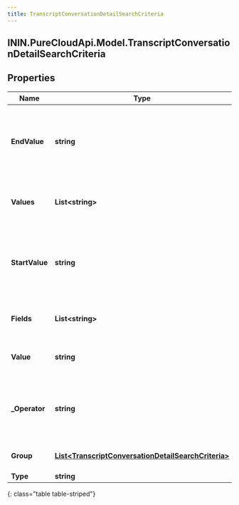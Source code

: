 ```yaml
---
title: TranscriptConversationDetailSearchCriteria
---
```

## ININ.PureCloudApi.Model.TranscriptConversationDetailSearchCriteria

## Properties

|Name | Type | Description | Notes|
|------------ | ------------- | ------------- | -------------|
| **EndValue** | **string** | The end value of the range. This field is used for range search types. | [optional] |
| **Values** | **List&lt;string&gt;** | A list of values for the search to match against | [optional] |
| **StartValue** | **string** | The start value of the range. This field is used for range search types. | [optional] |
| **Fields** | **List&lt;string&gt;** | Field names to search against | [optional] |
| **Value** | **string** | A value for the search to match against | [optional] |
| **_Operator** | **string** | How to apply this search criteria against other criteria | [optional] |
| **Group** | [**List&lt;TranscriptConversationDetailSearchCriteria&gt;**](TranscriptConversationDetailSearchCriteria.html) | Groups multiple conditions | [optional] |
| **Type** | **string** |  | [optional] |
{: class="table table-striped"}


